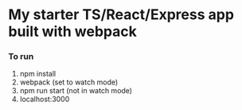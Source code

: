 # **My starter TS/React/Express app built with webpack**
### To run
1. npm install
2. webpack (set to watch mode)
3. npm run start (not in watch mode)
4. localhost:3000

